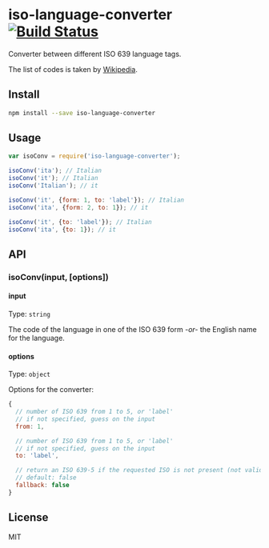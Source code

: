# iso-language-converter [![Build Status][travis-image]][travis-url]

Converter between different ISO 639 language tags.

The list of codes is taken by [Wikipedia](https://en.wikipedia.org/wiki/List_of_ISO_639-2_codes).

## Install

```sh
npm install --save iso-language-converter
```

## Usage

```js
var isoConv = require('iso-language-converter');

isoConv('ita'); // Italian
isoConv('it'); // Italian
isoConv('Italian'); // it

isoConv('it', {form: 1, to: 'label'}); // Italian
isoConv('ita', {form: 2, to: 1}); // it

isoConv('it', {to: 'label'}); // Italian
isoConv('ita', {to: 1}); // it
```

## API

### isoConv(input, [options])

#### input

Type: `string`

The code of the language in one of the ISO 639 form _-or-_ the English name for the language.

#### options

Type: `object`

Options for the converter:

```js
{
  // number of ISO 639 from 1 to 5, or 'label'
  // if not specified, guess on the input
  from: 1,

  // number of ISO 639 from 1 to 5, or 'label'
  // if not specified, guess on the input
  to: 'label',

  // return an ISO 639-5 if the requested ISO is not present (not valid with to:'label')
  // default: false
  fallback: false
}
```

## License

MIT

[travis-url]: https://travis-ci.org/pasqLisena/iso-language-converter
[travis-image]: https://travis-ci.org/pasqLisena/iso-language-converter.svg?branch=master
